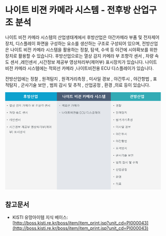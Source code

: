# 나이트 비젼 카메라 시스템 - 전후방 산업구조 분석


나이트 비전 카메라 시스템의 산업생태계에서 후방산업은 야간카메라 부품 및 전자제어장치, 디스플레이 화면을 구성하는 요소를 생산하는 구조로 구성되어 있으며, 전방산업은 나이트 비전 카메라 시스템을 활용하는 정찰, 탐색, 수색 등 야간에 시야확보를 위한 장치로 활용할 수 있습니다. 후방산업으로는 열상 감지 카메라 부 조향각 센서 , 차량 속도 센서 ,레인센서 ,시간정보 제공부 영상처리부(제어부) 표시장치가 있습니다. 나이트 비전 카메라 시스템에는 적외선 카메라 ,나이트비전용 ECU 디스플레이가 있습니다.

전방산업에는 정찰 , 원격탐지 , 원격거리측정 , 미사일 경보 , 야간투시 , 야간항법 , 표적탐지 , 군사기술 보안 , 범죄 감시 및 추적 , 산업공정 , 환경 ,의료 등이 있습니다.


![ ](./images/나이트_비젼_카메라_시스템_Q13_2_1.PNG)


## 참고문서
- KISTI 유망아이템 지식 베이스: [http://boss.kisti.re.kr/boss/item/item_print.jsp?unit_cd=PI000043](http://boss.kisti.re.kr/boss/item/item_print.jsp?unit_cd=PI000043)
